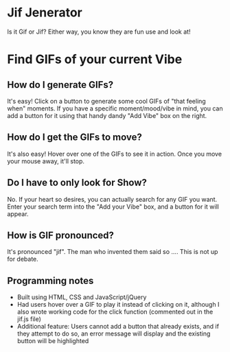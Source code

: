 # Jif Jenerator
Is it Gif or Jif? Either way, you know they are fun use and look at!

# Find GIFs of your current Vibe

## How do I generate GIFs?
It's easy! Click on a button to generate some cool GIFs of "that feeling when" moments. If you have a specific moment/mood/vibe in mind, you can add a button for it using that handy dandy "Add Vibe" box on the right.

## How do I get the GIFs to move?
It's also easy! Hover over one of the GIFs to see it in action. Once you move your mouse away, it'll stop.

## Do I have to only look for Show?
No. If your heart so desires, you can actually search for any GIF you want. Enter your search term into the "Add your Vibe" box, and a button for it will appear. 

## How is GIF pronounced?
It's pronounced "jif". The man who invented them said so .... This is not up for debate.

## Programming notes
* Built using HTML, CSS and JavaScript/jQuery
* Had users hover over a GIF to play it instead of clicking on it, although I also wrote working code for the click function (commented out in the jif.js file)
* Additional feature: Users cannot add a button that already exists, and if they attempt to do so, an error message will display and the existing button will be highlighted
